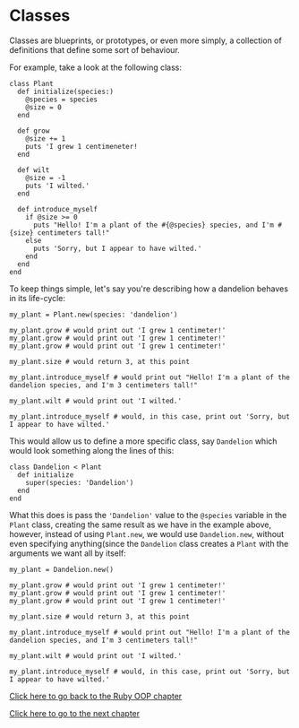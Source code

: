# Classes

Classes are blueprints, or prototypes, or even more simply, a collection of definitions that define some sort of behaviour.

For example, take a look at the following class:
```
class Plant
  def initialize(species:)
    @species = species
    @size = 0
  end

  def grow
    @size += 1
    puts 'I grew 1 centimeneter!
  end

  def wilt
    @size = -1
    puts 'I wilted.'
  end

  def introduce_myself
    if @size >= 0
      puts "Hello! I'm a plant of the #{@species} species, and I'm #{size} centimeters tall!"
    else
      puts 'Sorry, but I appear to have wilted.'
    end
  end
end
```

To keep things simple, let's say you're describing how a dandelion behaves in its life-cycle:

```
my_plant = Plant.new(species: 'dandelion')

my_plant.grow # would print out 'I grew 1 centimeter!'
my_plant.grow # would print out 'I grew 1 centimeter!'
my_plant.grow # would print out 'I grew 1 centimeter!'

my_plant.size # would return 3, at this point

my_plant.introduce_myself # would print out "Hello! I'm a plant of the dandelion species, and I'm 3 centimeters tall!"

my_plant.wilt # would print out 'I wilted.'

my_plant.introduce_myself # would, in this case, print out 'Sorry, but I appear to have wilted.'

```

This would allow us to define a more specific class, say `Dandelion` which would look something along the lines of this:
```
class Dandelion < Plant
  def initialize
    super(species: 'Dandelion')
  end
end
```

What this does is pass the `'Dandelion'` value to the `@species` variable in the `Plant` class, creating the same result as we have in the example above, however, instead of using `Plant.new`, we would use `Dandelion.new`, without even specifying anything(since the `Dandelion` class creates a `Plant` with the arguments we want all by itself:
```
my_plant = Dandelion.new()

my_plant.grow # would print out 'I grew 1 centimeter!'
my_plant.grow # would print out 'I grew 1 centimeter!'
my_plant.grow # would print out 'I grew 1 centimeter!'

my_plant.size # would return 3, at this point

my_plant.introduce_myself # would print out "Hello! I'm a plant of the dandelion species, and I'm 3 centimeters tall!"

my_plant.wilt # would print out 'I wilted.'

my_plant.introduce_myself # would, in this case, print out 'Sorry, but I appear to have wilted.'
```

[Click here to go back to the Ruby OOP chapter](../)

[Click here to go to the next chapter](../objects/)
